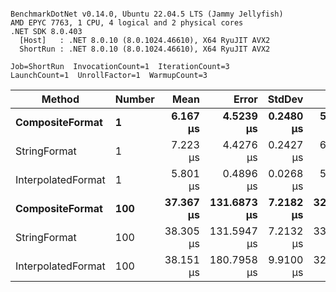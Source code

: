 ```

BenchmarkDotNet v0.14.0, Ubuntu 22.04.5 LTS (Jammy Jellyfish)
AMD EPYC 7763, 1 CPU, 4 logical and 2 physical cores
.NET SDK 8.0.403
  [Host]   : .NET 8.0.10 (8.0.1024.46610), X64 RyuJIT AVX2
  ShortRun : .NET 8.0.10 (8.0.1024.46610), X64 RyuJIT AVX2

Job=ShortRun  InvocationCount=1  IterationCount=3  
LaunchCount=1  UnrollFactor=1  WarmupCount=3  

```
| Method             | Number | Mean      | Error       | StdDev    | Min       | Max       | Allocated |
|------------------- |------- |----------:|------------:|----------:|----------:|----------:|----------:|
| **CompositeFormat**    | **1**      |  **6.167 μs** |   **4.5239 μs** | **0.2480 μs** |  **5.887 μs** |  **6.358 μs** |     **872 B** |
| StringFormat       | 1      |  7.223 μs |   4.4276 μs | 0.2427 μs |  6.943 μs |  7.373 μs |     896 B |
| InterpolatedFormat | 1      |  5.801 μs |   0.4896 μs | 0.0268 μs |  5.771 μs |  5.822 μs |     872 B |
| **CompositeFormat**    | **100**    | **37.367 μs** | **131.6873 μs** | **7.2182 μs** | **32.762 μs** | **45.686 μs** |   **14336 B** |
| StringFormat       | 100    | 38.305 μs | 131.5947 μs | 7.2132 μs | 33.684 μs | 46.617 μs |   16736 B |
| InterpolatedFormat | 100    | 38.151 μs | 180.7958 μs | 9.9100 μs | 32.240 μs | 49.592 μs |   14336 B |
